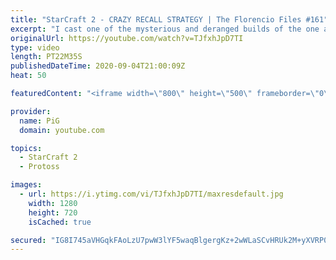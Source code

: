 ```yaml
---
title: "StarCraft 2 - CRAZY RECALL STRATEGY | The Florencio Files #161"
excerpt: "I cast one of the mysterious and deranged builds of the one and only Florencio, the dude that invented the proxy nexus recall rush. In this Protoss versus Terran matchup, Flo shows some signature StarCraft 2 moves.  Florencio Files Playlist: https://www.youtube.com/playlist?list=PLFUDU8AOevUfznFLMRCxI0ez9HZTyL6Tk"
originalUrl: https://youtube.com/watch?v=TJfxhJpD7TI
type: video
length: PT22M35S
publishedDateTime: 2020-09-04T21:00:09Z
heat: 50

featuredContent: "<iframe width=\"800\" height=\"500\" frameborder=\"0\" src=\"https://www.youtube.com/embed/TJfxhJpD7TI\" allow=\"accelerometer; autoplay; encrypted-media; gyroscope; picture-in-picture\" allowfullscreen></iframe>"

provider:
  name: PiG
  domain: youtube.com

topics:
  - StarCraft 2
  - Protoss

images:
  - url: https://i.ytimg.com/vi/TJfxhJpD7TI/maxresdefault.jpg
    width: 1280
    height: 720
    isCached: true

secured: "IG8I745aVHGqkFAoLzU7pwW3lYF5waqBlgergKz+2wWLaSCvHRUk2M+yXVRP0wurVZ/vySi3zzyXp1CgE4DcHwNjqjyqV3dYsqPpoJ1jXuZkljf95VSxd39NQZbZvP9pI5tnpZR7jOEcAsQIcxerJvdVQtyaoxU3Y/niIGReXJFtUgo8/XOcIy+o6EFcjIXyA6nKMAZaXwcLhFlHJt7MwbCFnTnlif9wuUyrntzKHdMr85+0m1pGkKD5ZdP2VqiubSrUTyv9kHliPicaPZbAe5dFcY660SMIAwTfqSSxHLyFM4jtwMnE0OETXmher97N78fFJ9rpsNYTNLmUPhtpbBHtuCJcTZfP/N6nkoXjEH8M+7casgR/uc6tUFPvNKLSoD1c2JCgku2jmPpDUOcW7MEzogMZBqFcxGe/OpVjgBU=;3/X6Bs7E8gtCfrNSOO9vaA=="
---
```


